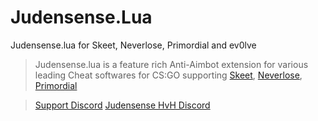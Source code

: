 # Judensense.Lua

Judensense.lua for Skeet, Neverlose, Primordial and ev0lve
> Judensense.lua is a feature rich Anti-Aimbot extension for various leading Cheat softwares for CS:GO supporting
> [Skeet](https://gamesense.pub/), [Neverlose](https://neverlose.cc), [Primordial](https://primordial.dev)


> [Support Discord](https://discord.gg/mSZdu5QEH9)
> [Judensense HvH Discord](https://discord.gg/judensense)
